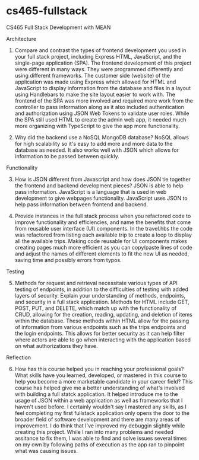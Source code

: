 # cs465-fullstack
CS465 Full Stack Development with MEAN


Architecture

1. Compare and contrast the types of frontend development you used in your full stack project, including Express HTML, JavaScript, and the single-page application (SPA).
   The frontend development of this project were different in many ways. They were programmed differently and using different frameworks. The customer side (website) of the application was made using Express which allowed for HTML and JavaScript to display information from the database and files in a layout using Handlebars to make the site layout easier to work with. The frontend of the SPA was more involved and required more work from the controller to pass information along as it also included authentication and authorization using JSON Web Tokens to validate user roles. While the SPA still used HTML to create the admin web app, it needed much more organizing with TypeScript to give the app more functionality.
   
2. Why did the backend use a NoSQL MongoDB database?
  NoSQL allows for high scalability so it's easy to add more and more data to the database as needed. It also works well with JSON which allows for information to be passed between quickly.


Functionality

3. How is JSON different from Javascript and how does JSON tie together the frontend and backend development pieces?
     JSON is able to help pass information. JavaScript is a language that is used in web development to give webpages functionality. JavaScript uses JSON to help pass information between frontend and backend.
   
4. Provide instances in the full stack process when you refactored code to improve functionality and efficiencies, and name the benefits that come from reusable user interface (UI) components.
     In the travel.hbs the code was refactored from listing each available trip to create a loop to display all the available trips. Making code reusable for UI components makes creating pages much more efficient as you can copy/paste lines of code and adjust the names of different elements to fit the new UI as needed, saving time and possibly errors from typos.


Testing

5. Methods for request and retrieval necessitate various types of API testing of endpoints, in addition to the difficulties of testing with added layers of security. Explain your understanding of methods, endpoints, and security in a full stack application.
   Methods for HTML include GET, POST, PUT, and DELETE, which match up with the functionality of CRUD, allowing for the creation, reading, updating, and deletion of items within the database. These methods within HTML allow for the passing of information from various endpoints such as the trips endpoints and the login endpoints. This allows for better security as it can help filter where actors are able to go when interacting with the application based on what authorizations they have.


Reflection

6. How has this course helped you in reaching your professional goals? What skills have you learned, developed, or mastered in this course to help you become a more marketable candidate in your career field?
   This course has helped give me a better understanding of what's involved with building a full statck application. It helped introduce me to the usage of JSON within a web application as well as frameworks that I haven't used before. I certainly wouldn't say I mastered any skills, as I feel completing my first fullstack application only opens the door to the broader field of software development and there are many areas of improvement. I do think that I've improved my debuggin slightly while creating this project. While I ran into many problems and needed assitance to fix them, I was able to find and solve issues several times on my own by following paths of execution as the app ran to pinpoint what was causing issues.
